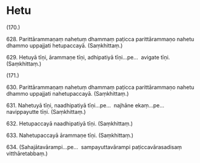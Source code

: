 

# Hetu







(170.)

628\. Parittārammaṇaṃ nahetuṃ dhammaṃ paṭicca parittārammaṇo nahetu dhammo uppajjati hetupaccayā. (Saṃkhittaṃ.)

629\. Hetuyā tīṇi, ārammaṇe tīṇi, adhipatiyā tīṇi…pe…  avigate tīṇi. (Saṃkhittaṃ.)

(171.)

630\. Parittārammaṇaṃ nahetuṃ dhammaṃ paṭicca parittārammaṇo nahetu dhammo uppajjati nahetupaccayā. (Saṃkhittaṃ.)

631\. Nahetuyā tīṇi, naadhipatiyā tīṇi…pe…  najhāne ekaṃ…pe…  navippayutte tīṇi. (Saṃkhittaṃ.)

632\. Hetupaccayā naadhipatiyā tīṇi. (Saṃkhittaṃ.)

633\. Nahetupaccayā ārammaṇe tīṇi. (Saṃkhittaṃ.)

634\. (Sahajātavārampi…pe…  sampayuttavārampi paṭiccavārasadisaṃ vitthāretabbaṃ.)



